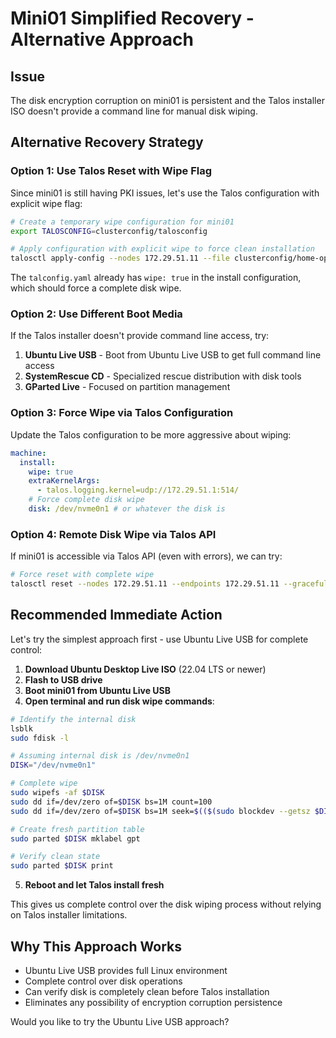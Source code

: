 # Mini01 Simplified Recovery - Alternative Approach

## Issue

The disk encryption corruption on mini01 is persistent and the Talos installer ISO doesn't provide a command line for manual disk wiping.

## Alternative Recovery Strategy

### Option 1: Use Talos Reset with Wipe Flag

Since mini01 is still having PKI issues, let's use the Talos configuration with explicit wipe flag:

```bash
# Create a temporary wipe configuration for mini01
export TALOSCONFIG=clusterconfig/talosconfig

# Apply configuration with explicit wipe to force clean installation
talosctl apply-config --nodes 172.29.51.11 --file clusterconfig/home-ops-mini01.yaml --insecure --mode=reboot
```

The `talconfig.yaml` already has `wipe: true` in the install configuration, which should force a complete disk wipe.

### Option 2: Use Different Boot Media

If the Talos installer doesn't provide command line access, try:

1. **Ubuntu Live USB** - Boot from Ubuntu Live USB to get full command line access
2. **SystemRescue CD** - Specialized rescue distribution with disk tools
3. **GParted Live** - Focused on partition management

### Option 3: Force Wipe via Talos Configuration

Update the Talos configuration to be more aggressive about wiping:

```yaml
machine:
  install:
    wipe: true
    extraKernelArgs:
      - talos.logging.kernel=udp://172.29.51.1:514/
    # Force complete disk wipe
    disk: /dev/nvme0n1 # or whatever the disk is
```

### Option 4: Remote Disk Wipe via Talos API

If mini01 is accessible via Talos API (even with errors), we can try:

```bash
# Force reset with complete wipe
talosctl reset --nodes 172.29.51.11 --endpoints 172.29.51.11 --graceful=false --reboot --wipe-user-disks
```

## Recommended Immediate Action

Let's try the simplest approach first - use Ubuntu Live USB for complete control:

1. **Download Ubuntu Desktop Live ISO** (22.04 LTS or newer)
2. **Flash to USB drive**
3. **Boot mini01 from Ubuntu Live USB**
4. **Open terminal and run disk wipe commands**:

```bash
# Identify the internal disk
lsblk
sudo fdisk -l

# Assuming internal disk is /dev/nvme0n1
DISK="/dev/nvme0n1"

# Complete wipe
sudo wipefs -af $DISK
sudo dd if=/dev/zero of=$DISK bs=1M count=100
sudo dd if=/dev/zero of=$DISK bs=1M seek=$(($(sudo blockdev --getsz $DISK) / 2048 - 100)) count=100

# Create fresh partition table
sudo parted $DISK mklabel gpt

# Verify clean state
sudo parted $DISK print
```

5. **Reboot and let Talos install fresh**

This gives us complete control over the disk wiping process without relying on Talos installer limitations.

## Why This Approach Works

- Ubuntu Live USB provides full Linux environment
- Complete control over disk operations
- Can verify disk is completely clean before Talos installation
- Eliminates any possibility of encryption corruption persistence

Would you like to try the Ubuntu Live USB approach?
